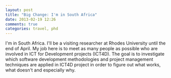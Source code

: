 ```yaml
---
layout: post
title: "Big Change: I'm in South Africa"
date: 2013-02-19 12:26
comments: true
categories: travel, phd
---
```


I'm in South Africa. I'll be a visiting researcher at Rhodes University until the end of April. My job here is to meet as many people as possible who are involved in ICT for Development projects (ICT4D). The goal is to investigate which software development methodologies and project management techniques are applied in ICT4D project in order to figure out what works, what doesn't and especially why.